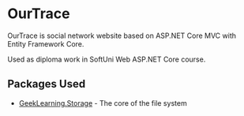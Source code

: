 # OurTrace
OurTrace is social network website based on ASP.NET Core MVC with Entity Framework Core.

Used as diploma work in SoftUni Web ASP.NET Core course.

## Packages Used

* [GeekLearning.Storage](https://github.com/geeklearningio/gl-dotnet-storage) - The core of the file system